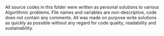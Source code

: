 All source codes in this folder were written as personal solutions to various Algorithmic problems.
File names and variables are non-descriptive, code does not contain any comments.
All was made on purpose write solutions as quickly as possible without any regard for code quality, readability and sustainability. 
